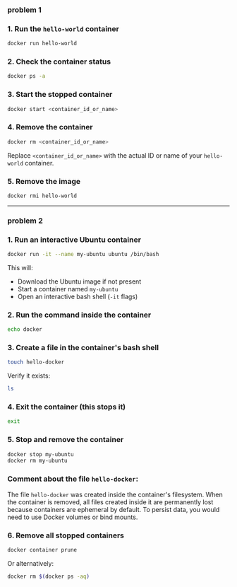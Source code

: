 ### problem 1
### 1. Run the `hello-world` container
```bash
docker run hello-world
```
### 2. Check the container status
```bash
docker ps -a
```
### 3. Start the stopped container
```bash
docker start <container_id_or_name>
```

### 4. Remove the container
```bash
docker rm <container_id_or_name>
```
Replace `<container_id_or_name>` with the actual ID or name of your `hello-world` container.

### 5. Remove the image
```bash
docker rmi hello-world
```
---

### problem 2

### 1. Run an interactive Ubuntu container
```bash
docker run -it --name my-ubuntu ubuntu /bin/bash
```
This will:
- Download the Ubuntu image if not present
- Start a container named `my-ubuntu`
- Open an interactive bash shell (`-it` flags)

### 2. Run the command inside the container
```bash
echo docker
```

### 3. Create a file in the container's bash shell
```bash
touch hello-docker
```
Verify it exists:
```bash
ls
```

### 4. Exit the container (this stops it)
```bash
exit
```

### 5. Stop and remove the container
```bash
docker stop my-ubuntu
docker rm my-ubuntu
```

### Comment about the file `hello-docker`:
The file `hello-docker` was created inside the container's filesystem. When the container is removed, all files created inside it are permanently lost because containers are ephemeral by default. To persist data, you would need to use Docker volumes or bind mounts.

### 6. Remove all stopped containers
```bash
docker container prune
```
Or alternatively:
```bash
docker rm $(docker ps -aq)
```
